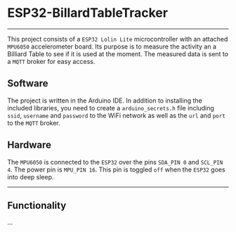 # ESP32-BillardTableTracker
---

This project consists of a `ESP32 Lolin Lite` microcontroller with an attached `MPU6050` accelerometer board. Its purpose is to measure the activity an a Billiard Table to see if it is used at the moment. The measured data is sent to a `MQTT` broker for easy access.

## Software

The project is written in the Arduino IDE. In addition to installing the included libraries, you need to create a `arduino_secrets.h` file including `ssid`, `username` and `password` to the WiFi network as well as the `url` and `port` to the `MQTT` broker.

## Hardware

The `MPU6050` is connected to the `ESP32` over the pins `SDA_PIN 0` and `SCL_PIN 4`. The power pin is `MPU_PIN 16`. This pin is toggled `off` when the `ESP32` goes into deep sleep.

---

## Functionality

...

